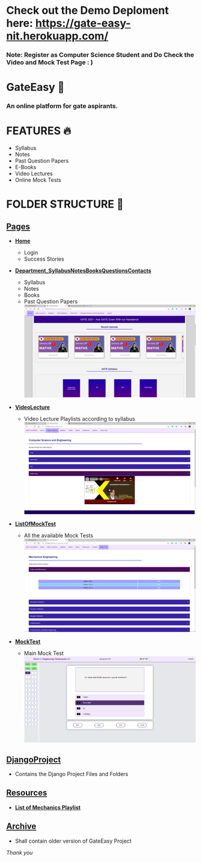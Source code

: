 
# Check out the Demo Deploment here: https://gate-easy-nit.herokuapp.com/
### Note:  Register as Computer Science Student and Do Check the Video and Mock Test Page : )

# GateEasy :tophat:
### An online platform for gate aspirants.

# FEATURES :fire:
- Syllabus
- Notes
- Past Question Papers
- E-Books
- Video Lectures
- Online Mock Tests

# FOLDER STRUCTURE :open_file_folder:

## [Pages](https://github.com/akash2099/GateEasy/tree/main/Pages)

- [**Home**](https://github.com/akash2099/GateEasy/tree/main/Pages/Home)
  - Login
  - Success Stories

- [**Department_SyllabusNotesBooksQuestionsContacts**](https://github.com/akash2099/GateEasy/tree/main/Pages/Department_SyllabusNotesBooksQuestionsContacts)
  - Syllabus
  - Notes
  - Books
  - Past Question Papers
  ![Screenshot](departmentalPage.png)
     
 - [**VideoLecture**](https://github.com/akash2099/GateEasy/tree/main/Pages/VideoLecture)
   - Video Lecture Playlists according to syllabus
    ![Screenshot](videoPage.png)

- [**ListOfMockTest**](https://github.com/akash2099/GateEasy/tree/main/Pages/ListOfMockTest)
   - All the available Mock Tests
   ![Screenshot](mockList.png)
   
- [**MockTest**](https://github.com/akash2099/GateEasy/tree/main/Pages/MockTest)
  - Main Mock Test
  ![Screenshot](SS.png)
  
## [DjangoProject](https://github.com/akash2099/GateEasy/tree/main/DjangoProject)
  - Contains the Django Project Files and Folders
 
## [Resources](https://github.com/akash2099/GateEasy/tree/main/Resources)

- [**List of Mechanics Playlist**](https://github.com/akash2099/GateEasy/blob/main/Resources/Playlist_Mechanics.txt)

## [Archive](https://github.com/akash2099/GateEasy/tree/main/Archive)
  - Shall contain older version of GateEasy Project
  

*Thank you*
